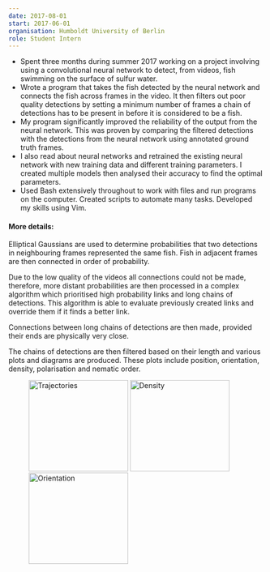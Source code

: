 ```yaml
---
date: 2017-08-01
start: 2017-06-01
organisation: Humboldt University of Berlin
role: Student Intern
---
```

- Spent three months during summer 2017 working on a project involving using a convolutional neural network to detect, from videos, fish swimming on the surface of sulfur water.
- Wrote a program that takes the fish detected by the neural network and connects the fish across frames in the video. It then filters out poor quality detections by setting a minimum number of frames a chain of detections has to be present in before it is considered to be a fish.
- My program significantly improved the reliability of the output from the neural network. This was proven by comparing the filtered detections with the detections from the neural network using annotated ground truth frames.
- I also read about neural networks and retrained the existing neural network with new training data and different training parameters. I created multiple models then analysed their accuracy to find the optimal parameters.
- Used Bash extensively throughout to work with files and run programs on the computer. Created scripts to automate many tasks. Developed my skills using Vim.

#### More details:

Elliptical Gaussians are used to determine probabilities that two detections in neighbouring frames represented the same fish. Fish in adjacent frames are then connected in order of probability.

Due to the low quality of the videos all connections could not be made, therefore, more distant probabilities are then processed in a complex algorithm which prioritised high probability links and long chains of detections. This algorithm is able to evaluate previously created links and override them if it finds a better link.

Connections between long chains of detections are then made, provided their ends are physically very close.

The chains of detections are then filtered based on their length and various plots and diagrams are produced. These plots include position, orientation, density, polarisation and nematic order.

<figure class="three">
  <img src="{{ site.baseurl }}/img/trajectories.jpeg" width="196" height="180" alt="Trajectories" />
  <img src="{{ site.baseurl }}/img/density.jpeg" width="196" height="180" alt="Density" />
  <img src="{{ site.baseurl }}/img/orientation.jpeg" width="196" height="180" alt="Orientation" />
</figure>
